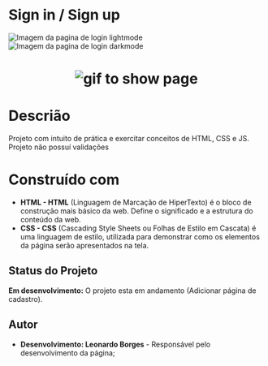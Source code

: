 # Sign in / Sign up
![Imagem da pagina de login lightmode](https://i.imgur.com/qnfyzOT.png)
![Imagem da pagina de login darkmode](https://i.imgur.com/wC2RFK2.png)
<h1 align="center">
    <img alt="gif to show page" title="Show page" src="./assets/pageGif.gif" />
</h1>

# Descrião
Projeto com intuito de prática e exercitar conceitos de HTML, CSS e JS.
Projeto não possuí validações

# Construído com
 - **HTML - HTML** (Linguagem de Marcação de HiperTexto) é o bloco de construção mais básico da web. Define o significado e a estrutura do conteúdo da web.
 - **CSS - CSS** (Cascading Style Sheets ou Folhas de Estilo em Cascata) é uma linguagem de estilo, utilizada para demonstrar como os elementos da página serão apresentados na tela.

## Status do Projeto
**Em desenvolvimento:** O projeto esta em andamento (Adicionar página de cadastro).

## Autor
- **Desenvolvimento: Leonardo Borges** - Responsável pelo desenvolvimento da página;